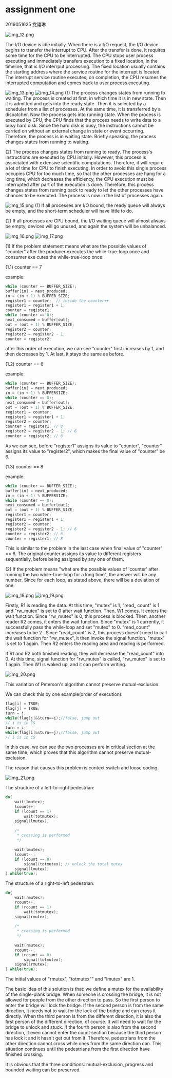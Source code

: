 # assignment one
2019051625 党禧琳

![img_12.png](img_12.png)

The I/O device is idle initially. When there is a I/O request,
the I/O device begins to transfer the interrupt to CPU. 
After the transfer is done, it requires some time for the CPU to be
interrupted. The CPU stops user process executing and immediately
transfers execution to a fixed location, in the timeline, that is
I/O interrput processing. The fixed location usually contains the
starting address where the service routine for the interrupt is located.
The interrupt service routine executes; on completion, the CPU resumes
the interrupted computation and comes back to user process executing.

![img_13.png](img_13.png)
![img_14.png](img_14.png)
(1) 
The process changes states from running to waiting.
The process is created at first, in which time it is in new state.
Then it is admitted and gets into the ready state. Then it is selected
by a scheduler from a list of processes. At the same time, it is transferred
by a dispatcher. Now the process gets into running state. When the process
is executed by CPU, the CPU finds that the process needs to write data
to a busy hard disk. Since the hard disk is busy, the instructions cannot
be carried on without an external change in state or event occurring.
Therefore, the process is in waiting state. Briefly speaking, the process changes
states from running to waiting.

(2)
The process changes states from running to ready.
The process's instructions are executed by CPU initially. 
However, this process is associated with extensive scientific computations.
Therefore, it will require a lot of time for CPU to finish executing.
In order to avoid this single process occupies CPU for too much time,
so that the other processes are hang for a long time, which decreases
the efficiency, the CPU execution must be interrupted after part
of the execution is done.
Therefore, this process changes states from running back to ready to
 let the other processes have chances to be executed. The process is now in
 the list of processes again.

![img_15.png](img_15.png)
(1)
If all processes are I/O bound, the ready queue will always be empty,
and the short-term scheduler will have little to do.

(2)
If all processes are CPU bound, the I/O waiting queue will almost always
be empty, devices will go unused, and again the system will be unbalanced.

![img_16.png](img_16.png)
![img_17.png](img_17.png)

(1)
If the problem statement means what are the possible values of "counter"
after the producer executes the while-true-loop once and consumer exe
cutes the while-true-loop once:

(1.1) counter == 7

example:
```c++
while (counter == BUFFER_SIZE);
buffer[in] = next_produced;
in = (in + 1) % BUFFER_SIZE;
register1 = counter;  // inside the counter++
register1 = register1 + 1;
counter = register1;
while (counter == 0);
next_consumed = buffer[out];
out = (out + 1) % BUFFER_SIZE;
register2 = counter;
register2 = register2 - 1;
counter = register2;
```

after this order of execution, we can see "counter" first increases by 1,
and then decreases by 1. At last, it stays the same as before.

(1.2) counter == 6

example:
```c++
while (counter == BUFFER_SIZE);
buffer[in] = next_produced;
in = (in + 1) % BUFFERSIZE;
while (counter == 0);
next_consumed = buffer[out];
out = (out + 1) % BUFFER_SIZE;
register1 = counter;
register1 = register1 + 1;
register2 = counter;
counter = register1; // 8
register2 = register2 - 1; // 6
counter = register2; // 6
```

As we can see, before "register1" assigns its value to "counter", 
"counter" assigns its value to "register2", which makes the final
value of "counter" be 6.

(1.3) counter == 8

example:
```c++
while (counter == BUFFER_SIZE);
buffer[in] = next_produced;
in = (in + 1) % BUFFERSIZE;
while (counter == 0);
next_consumed = buffer[out];
out = (out + 1) % BUFFER_SIZE;
register1 = counter;
register1 = register1 + 1;
register2 = counter;
register2 = register2 - 1; // 6
counter = register2; // 6
counter = register1; // 8
```

This is similar to the problem in the last case when final 
value of "counter" == 6. The original counter assigns its value
 to different registers sequentially, before being assigned by
 any one of them.

(2)
If the problem means "what are the possible values of 'counter' after
running the two while-true-loop for a long time", the answer will be
any number. Since for each loop, as stated above, there will be a
deviation of one.

![img_18.png](img_18.png)
![img_19.png](img_19.png)


Firstly, R1 is reading the data. At this time, "mutex" is 1, "read_
count" is 1 and "rw_mutex" is set to 0 after wait function.
Then, W1 comes. It enters the wait function. Since "rw_mutex" is 0,
 this process is blocked. Then, another reader R2 comes, it enters the
 wait function. Since "mutex" is 1 currently, it successfully pass
 the while-loop and set "mutex" to 0. "read_count" increases to be 2
. Since "read_count" is 2, this process doesn't need to call the 
wait function for "rw_mutex", it then invoke the signal function.
"mutex" is set to 1 again. Then R2 enters the reading area and reading
 is performed.

If R1 and R2 both finished reading, they will decrease the "read_count"
 into 0. At this time, signal function for "rw_mutex" is called, 
"rw_mutex" is set to 1 again. Then W1 is waked up, and it can perform writing. 

![img_20.png](img_20.png)

This variation of Peterson's algorithm cannot preserve mutual-exclusion.

We can check this by one example(order of execution):

```c++
flag[i] = TRUE;
flag[j] = TRUE;
turn = j;
while(flag[j]&&turn==i);//false, jump out
// j is in CS
turn = i;
while(flag[i]&&turn==j);//false, jump out
// i is in CS
```

In this case, we can see the two processes are in critical section at the same time,
 which proves that this algorithm cannot preserve mutual-exclusion.

The reason that causes this problem is context switch and loose coding.

![img_21.png](img_21.png)

The structure of a left-to-right pedestrian:
```c++
do{
    wait(lmutex);
    lcount++;
    if (lcount == 1)
        wait(totmutex);
    signal(lmutex);
    
    /*
     * crossing is performed
     */
    
    wait(lmutex);
    lcount--;
    if (lcount == 0)
        signal(totmutex); // unlock the total mutex
    signal(lmutex);
} while(true);
```

The structure of a right-to-left pedestrian:
```c++
do{
    wait(rmutex);
    rcount++;
    if (rcount == 1)
        wait(totmutex);
    signal(rmutex);
    
    /*
     * crossing is performed
     */
    
    wait(rmutex);
    rcount--;
    if (rcount == 0)
        signal(totmutex);
    signal(rmutex);
} while(true);
```

The initial values of "rmutex", "totmutex"" and "lmutex" are 1.

The basic idea of this solution is that: we define a mutex for the
 availability of the single-plank bridge. When someone is crossing
 the bridge, it is not allowed for people from the other direction to
 pass. So the first person to enter the bridge will lock the bridge.
 If the second person is from the same direction, it needs not to 
wait for the lock of the bridge and can cross it directly. When the
 third person is from the different direction, it is also the first person
 of the different direction, of course. It will need to wait for
 the bridge to unlock and stuck. If the fourth person is also from
 the second direction, it even cannot enter the count section because
 the third person has lock it and it hasn't get out from it. Therefore, pedestrians from the other
 direction cannot cross while ones from the same direction can. This 
situation continues until the pedestrians from the first direction
 have finished crossing. 

It is obvious that the three conditions: mutual-exclusion,
 progress and bounded waiting can be preserved.